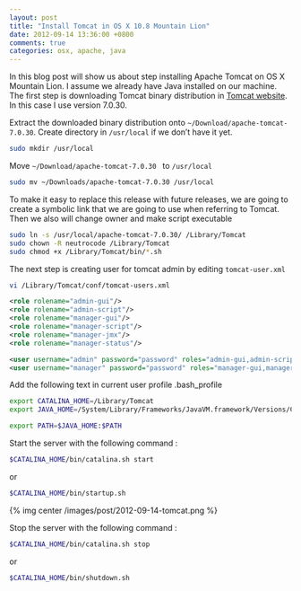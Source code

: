 ```yaml
---
layout: post
title: "Install Tomcat in OS X 10.8 Mountain Lion"
date: 2012-09-14 13:36:00 +0800
comments: true
categories: osx, apache, java
---
```

In this blog post will show us about step installing Apache Tomcat on OS X Mountain Lion. I assume we already have Java installed on our machine. The first step is downloading Tomcat binary distribution in <a href="http://tomcat.apache.org/">Tomcat website</a>. In this case I use version 7.0.30.

Extract the downloaded binary distribution onto <code>~/Download/apache-tomcat-7.0.30</code>.
Create directory in <code>/usr/local</code> if we don’t have it yet.

``` bash tomcat installation
sudo mkdir /usr/local
```

Move <code>~/Download/apache-tomcat-7.0.30 </code> to <code>/usr/local</code>

``` bash tomcat installation
sudo mv ~/Downloads/apache-tomcat-7.0.30 /usr/local
```

To make it easy to replace this release with future releases, we are going to create a symbolic link that we are going to use when referring to Tomcat. Then we also will change owner and make script executable

``` bash tomcat installation
sudo ln -s /usr/local/apache-tomcat-7.0.30/ /Library/Tomcat
sudo chown -R neutrocode /Library/Tomcat
sudo chmod +x /Library/Tomcat/bin/*.sh
```

The next step is creating user for tomcat admin by editing <code>tomcat-user.xml</code>
``` bash tomcat installation
vi /Library/Tomcat/conf/tomcat-users.xml
```

``` xml tomcat-users.xml
<role rolename="admin-gui"/>
<role rolename="admin-script"/>
<role rolename="manager-gui"/>
<role rolename="manager-script"/>
<role rolename="manager-jmx"/>
<role rolename="manager-status"/>

<user username="admin" password="password" roles="admin-gui,admin-script" />
<user username="manager" password="password" roles="manager-gui,manager-script,manager-jmx,manager-status" />
```

Add the following text in current user profile .bash_profile
``` bash .bash_profile
export CATALINA_HOME=/Library/Tomcat
export JAVA_HOME=/System/Library/Frameworks/JavaVM.framework/Versions/CurrentJDK/Home

export PATH=$JAVA_HOME:$PATH
```

Start the server with the following command :
``` bash start tomcat
$CATALINA_HOME/bin/catalina.sh start
```
or

``` bash start tomcat
$CATALINA_HOME/bin/startup.sh
```

{% img center /images/post/2012-09-14-tomcat.png %}

Stop the server with the following command :
``` bash start tomcat
$CATALINA_HOME/bin/catalina.sh stop
```
or

``` bash start tomcat
$CATALINA_HOME/bin/shutdown.sh
```
